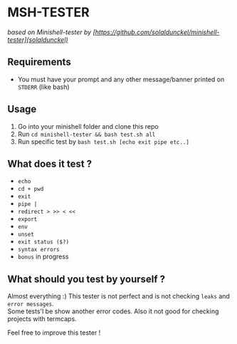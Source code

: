 # MSH-TESTER
*based on Minishell-tester by [https://github.com/solaldunckel/minishell-tester](solaldunckel)*  

## Requirements

- You must have your prompt and any other message/banner printed on ``STDERR`` (like bash)

## Usage

1. Go into your minishell folder and clone this repo
2. Run ``cd minishell-tester && bash test.sh all``
3. Run specific test by ``bash test.sh [echo exit pipe etc..]``

## What does it test ?

- ``echo``
- ``cd + pwd``
- ``exit``
- ``pipe |``
- ``redirect > >> < << ``
- ``export``
- ``env``
- ``unset``
- ``exit status ($?)``
- ``syntax errors``
- ``bonus`` in progress

## What should you test by yourself ?

Almost everything :) This tester is not perfect and is not checking ``leaks`` and ``error messages``.<br>
Some tests'l be show another error codes.
Also it not good for checking projects with termcaps.

Feel free to improve this tester !
